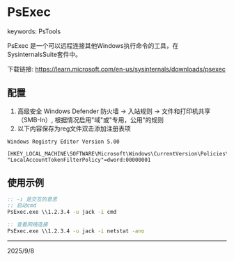 # PsExec

keywords: PsTools

PsExec 是一个可以远程连接其他Windows执行命令的工具，在SysinternalsSuite套件中。

下载链接: https://learn.microsoft.com/en-us/sysinternals/downloads/psexec


## 配置
1. 高级安全 Windows Defender 防火墙 -> 入站规则 -> 文件和打印机共享（SMB-In）, 根据情况启用"域"或"专用，公用"的规则
2. 以下内容保存为reg文件双击添加注册表项
```reg
Windows Registry Editor Version 5.00

[HKEY_LOCAL_MACHINE\SOFTWARE\Microsoft\Windows\CurrentVersion\Policies\System]
"LocalAccountTokenFilterPolicy"=dword:00000001
```


## 使用示例
```bat
:: -i 是交互的意思
:: 启动cmd
PsExec.exe \\1.2.3.4 -u jack -i cmd

:: 查看网络连接
PsExec.exe \\1.2.3.4 -u jack -i netstat -ano
```


---
2025/9/8
